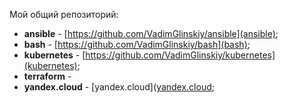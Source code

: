 Мой общий репозиторий:

- **ansible** - [https://github.com/VadimGlinskiy/ansible](ansible);
- **bash** - [https://github.com/VadimGlinskiy/bash](bash);
- **kubernetes** - [https://github.com/VadimGlinskiy/kubernetes](kubernetes);
- **terraform** -
- **yandex.cloud** - [yandex.cloud]([yandex.cloud](https://github.com/VadimGlinskiy/yc-cli);
